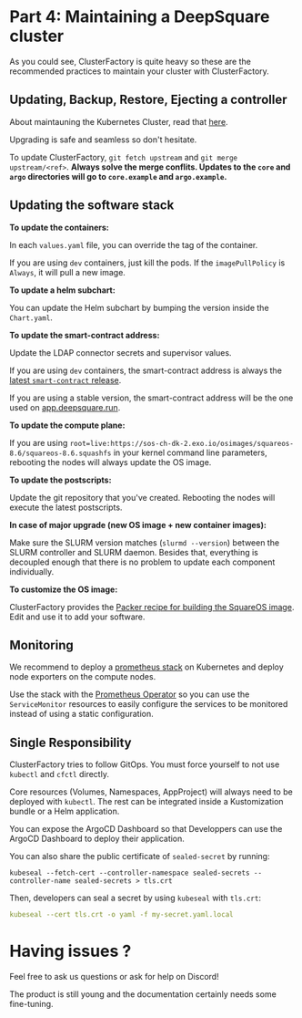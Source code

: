# Part 4: Maintaining a DeepSquare cluster

As you could see, ClusterFactory is quite heavy so these are the recommended practices to maintain your cluster with ClusterFactory.

## Updating, Backup, Restore, Ejecting a controller

About maintauning the Kubernetes Cluster, read that [here](https://docs.clusterfactory.io/docs/guides/maintenance/updating-k0s-cluster). 

Upgrading is safe and seamless so don't hesitate. 

To update ClusterFactory, `git fetch upstream` and `git merge upstream/<ref>`. **Always solve the merge conflits. Updates to the `core` and `argo` directories will go to `core.example` and `argo.example`.**

## Updating the software stack

**To update the containers:**

In each `values.yaml` file, you can override the tag of the container. 

If you are using `dev` containers, just kill the pods. If the `imagePullPolicy` is `Always`, it will pull a new image.

**To update a helm subchart:**

You can update the Helm subchart by bumping the version inside the `Chart.yaml`.

**To update the smart-contract address:**

Update the LDAP connector secrets and supervisor values.

If you are using `dev` containers, the smart-contract address is always the [latest `smart-contract` release](https://github.com/deepsquare-io/the-grid/releases).

If you are using a stable version, the smart-contract address will be the one used on [app.deepsquare.run](https://app.deepsquare.run).

**To update the compute plane:**

If you are using `root=live:https://sos-ch-dk-2.exo.io/osimages/squareos-8.6/squareos-8.6.squashfs` in your kernel command line parameters, rebooting the nodes will always update the OS image.

**To update the postscripts:**

Update the git repository that you've created. Rebooting the nodes will execute the latest postscripts.

**In case of major upgrade (new OS image + new container images):**

Make sure the SLURM version matches (`slurmd --version`) between the SLURM controller and SLURM daemon. Besides that, everything is decoupled enough that there is no problem to update each component individually.

**To customize the OS image:**

ClusterFactory provides the [Packer recipe for building the SquareOS image](https://github.com/deepsquare-io/ClusterFactory/tree/main/packer-recipes/rocky8.6). Edit and use it to add your software.

## Monitoring

We recommend to deploy a [prometheus stack](https://github.com/prometheus-community/helm-charts/tree/main/charts/kube-prometheus-stack) on Kubernetes and deploy node exporters on the compute nodes.

Use the stack with the [Prometheus Operator](https://github.com/prometheus-operator/prometheus-operator/blob/main/Documentation/user-guides/getting-started.md) so you can use the `ServiceMonitor` resources to easily configure the services to be monitored instead of using a static configuration.

## Single Responsibility

ClusterFactory tries to follow GitOps. You must force yourself to not use `kubectl` and `cfctl` directly.

Core resources (Volumes, Namespaces, AppProject) will always need to be deployed with `kubectl`. The rest can be integrated inside a Kustomization bundle or a Helm application.

You can expose the ArgoCD Dashboard so that Developpers can use the ArgoCD Dashboard to deploy their application.

You can also share the public certificate of `sealed-secret` by running:

```shell
kubeseal --fetch-cert --controller-namespace sealed-secrets --controller-name sealed-secrets > tls.crt
```

Then, developers can seal a secret by using `kubeseal` with `tls.crt`:

```yaml
kubeseal --cert tls.crt -o yaml -f my-secret.yaml.local
```

# Having issues ?

Feel free to ask us questions or ask for help on Discord!

The product is still young and the documentation certainly needs some fine-tuning.
